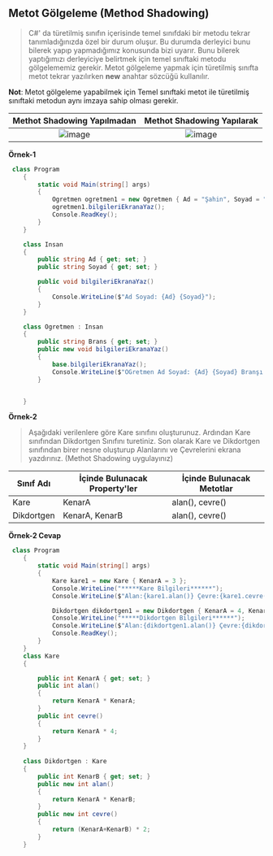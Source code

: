 ## Metot Gölgeleme (Method Shadowing) ##

> C#' da türetilmiş sınıfın içerisinde temel sınıfdaki bir metodu tekrar tanımladığınızda özel bir durum oluşur. Bu durumda derleyici bunu bilerek yapıp yapmadığımız konusunda bizi uyarır. Bunu bilerek yaptığımızı derleyiciye belirtmek için temel sınıftaki metodu gölgelememiz gerekir. Metot gölgeleme yapmak için türetilmiş sınıfta metot tekrar yazılırken **new** anahtar sözcüğü kullanılır.

**Not**: Metot gölgeleme yapabilmek için Temel sınıftaki metot ile türetilmiş sınıftaki metodun aynı imzaya sahip olması gerekir.

| Methot Shadowing Yapılmadan          | Methot Shadowing Yapılarak    |
:-------------------------:|:-------------------------:
|![image](https://user-images.githubusercontent.com/28144917/144388168-04ab5a7d-166f-41f9-89a9-03eab26466e2.png)|![image](https://user-images.githubusercontent.com/28144917/144388258-f733a6ac-1718-4ccf-86ae-03f169d63379.png)|

**Örnek-1** 

```csharp
 class Program
    {
        static void Main(string[] args)
        {
            Ogretmen ogretmen1 = new Ogretmen { Ad = "Şahin", Soyad = "MANSUROĞLU", Brans = "Bilişim Teknolojileri" };
            ogretmen1.bilgileriEkranaYaz();
            Console.ReadKey();
        }
    }

    class Insan
    {
        public string Ad { get; set; }
        public string Soyad { get; set; }

        public void bilgileriEkranaYaz()
        {
            Console.WriteLine($"Ad Soyad: {Ad} {Soyad}");
        }
    }

    class Ogretmen : Insan
    {
        public string Brans { get; set; }
        public new void bilgileriEkranaYaz()
        {
            base.bilgileriEkranaYaz();
            Console.WriteLine($"OGretmen Ad Soyad: {Ad} {Soyad} Branşı:{Brans}");
        }


    }
```

**Örnek-2**
> Aşağıdaki verilenlere göre Kare sınıfını oluşturunuz. Ardından Kare sınıfından Dikdortgen Sınıfını turetiniz. Son olarak Kare ve Dikdortgen sınıfından birer nesne oluşturup Alanlarını ve Çevrelerini ekrana yazdırınız. (Methot Shadowing uygulayınız)

| Sınıf Adı      | İçinde Bulunacak Property'ler | İçinde Bulunacak Metotlar |
| ----------- | ----------- |----------- |
| Kare      | KenarA     | alan(), cevre() |
| Dikdortgen   | KenarA, KenarB       |alan(), cevre() |

**Örnek-2 Cevap**

```csharp
 class Program
    {
        static void Main(string[] args)
        {
            Kare kare1 = new Kare { KenarA = 3 };
            Console.WriteLine("*****Kare Bilgileri******");
            Console.WriteLine($"Alan:{kare1.alan()} Çevre:{kare1.cevre()} ");

            Dikdortgen dikdortgen1 = new Dikdortgen { KenarA = 4, KenarB = 5 };
            Console.WriteLine("*****Dikdortgen Bilgileri******");
            Console.WriteLine($"Alan:{dikdortgen1.alan()} Çevre:{dikdortgen1.cevre()} ");
            Console.ReadKey();
        }
    }
    class Kare
    {

        public int KenarA { get; set; }
        public int alan()
        {
            return KenarA * KenarA;
        }
        public int cevre()
        {
            return KenarA * 4;
        }
    }
    
    class Dikdortgen : Kare
    {
        public int KenarB { get; set; }
        public new int alan()
        {
            return KenarA * KenarB;
        }
        public new int cevre()
        {
            return (KenarA+KenarB) * 2;
        }
    }
    
   ```
